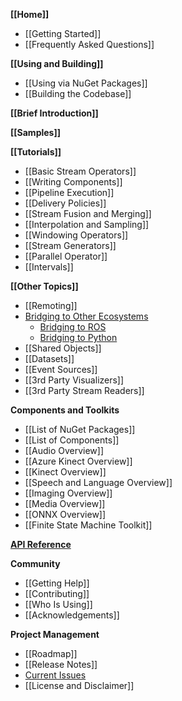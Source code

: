 **[[Home]]**
* [[Getting Started]]
* [[Frequently Asked Questions]]

**[[Using and Building]]**
* [[Using via NuGet Packages]]
* [[Building the Codebase]]

**[[Brief Introduction]]**

**[[Samples]]**

**[[Tutorials]]**
* [[Basic Stream Operators]]
* [[Writing Components]]
* [[Pipeline Execution]]
* [[Delivery Policies]]
* [[Stream Fusion and Merging]]
* [[Interpolation and Sampling]]
* [[Windowing Operators]]
* [[Stream Generators]]
* [[Parallel Operator]]
* [[Intervals]]

**[[Other Topics]]**
* [[Remoting]]
* [Bridging to Other Ecosystems](Bridging-to-Other-Ecosystems)
    * [Bridging to ROS](ROS-Integration)
    * [Bridging to Python](Python-Interop-Walkthrough)
* [[Shared Objects]]
* [[Datasets]]
* [[Event Sources]]
* [[3rd Party Visualizers]]
* [[3rd Party Stream Readers]]

**Components and Toolkits**
* [[List of NuGet Packages]]
* [[List of Components]]
* [[Audio Overview]]
* [[Azure Kinect Overview]]
* [[Kinect Overview]]
* [[Speech and Language Overview]]
* [[Imaging Overview]]
* [[Media Overview]]
* [[ONNX Overview]]
* [[Finite State Machine Toolkit]]

[**API Reference**](https://microsoft.github.io/psi/api/classes.html)

**Community**
* [[Getting Help]]
* [[Contributing]]
* [[Who Is Using]]
* [[Acknowledgements]]

**Project Management**
* [[Roadmap]]
* [[Release Notes]]
* [Current Issues](https://github.com/Microsoft/psi/issues)
* [[License and Disclaimer]]
